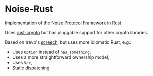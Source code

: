 # Noise-Rust

Implementation of the [Noise Protocol
Framework](http://noiseprotocol.org) in Rust.

Uses [rust-crypto](https://github.com/DaGenix/rust-crypto) but has pluggable
support for other crypto libraries.

Based on trevp's [screech](https://github.com/trevp/screech), but
uses more idiomatic Rust, e.g.:
* Uses `Option` instead of `has_something`,
* Uses a more straightforward ownership model,
* Uses `Vec`,
* Static dispatching.
